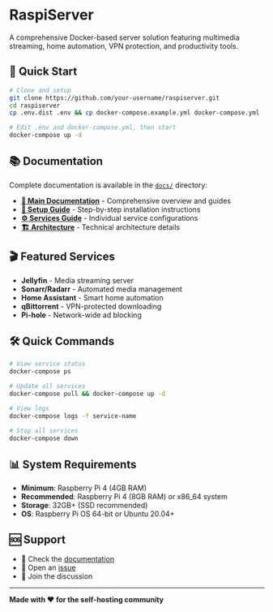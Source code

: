 # RaspiServer

A comprehensive Docker-based server solution featuring multimedia streaming, home automation, VPN protection, and productivity tools.

## 🚀 Quick Start

```bash
# Clone and setup
git clone https://github.com/your-username/raspiserver.git
cd raspiserver
cp .env.dist .env && cp docker-compose.example.yml docker-compose.yml

# Edit .env and docker-compose.yml, then start
docker-compose up -d
```

## 📚 Documentation

Complete documentation is available in the [`docs/`](docs/) directory:

- **[📖 Main Documentation](docs/README.md)** - Comprehensive overview and guides
- **[🚀 Setup Guide](docs/SETUP.md)** - Step-by-step installation instructions  
- **[⚙️ Services Guide](docs/SERVICES.md)** - Individual service configurations
- **[🏗️ Architecture](docs/ARCHITECTURE.md)** - Technical architecture details

## 🎬 Featured Services

- **Jellyfin** - Media streaming server
- **Sonarr/Radarr** - Automated media management
- **Home Assistant** - Smart home automation
- **qBittorrent** - VPN-protected downloading
- **Pi-hole** - Network-wide ad blocking

## 🛠️ Quick Commands

```bash
# View service status
docker-compose ps

# Update all services
docker-compose pull && docker-compose up -d

# View logs
docker-compose logs -f service-name

# Stop all services
docker-compose down
```

## 📊 System Requirements

- **Minimum**: Raspberry Pi 4 (4GB RAM)
- **Recommended**: Raspberry Pi 4 (8GB RAM) or x86_64 system
- **Storage**: 32GB+ (SSD recommended)
- **OS**: Raspberry Pi OS 64-bit or Ubuntu 20.04+

## 🆘 Support

- 📖 Check the [documentation](docs/)
- 🐛 Open an [issue](https://github.com/your-username/raspiserver/issues)
- 💬 Join the discussion

---

**Made with ❤️ for the self-hosting community**

